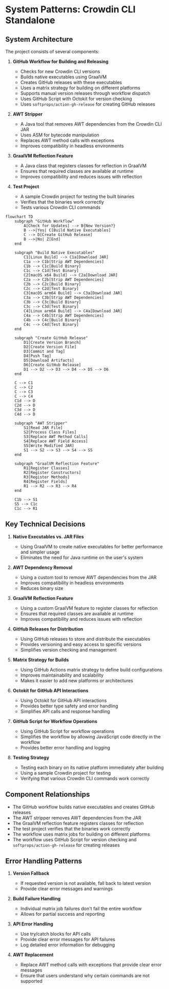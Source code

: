 # System Patterns: Crowdin CLI Standalone

## System Architecture

The project consists of several components:

1. **GitHub Workflow for Building and Releasing**
   - Checks for new Crowdin CLI versions
   - Builds native executables using GraalVM
   - Creates GitHub releases with these executables
   - Uses a matrix strategy for building on different platforms
   - Supports manual version releases through workflow dispatch
   - Uses GitHub Script with Octokit for version checking
   - Uses `softprops/action-gh-release` for creating GitHub releases

2. **AWT Stripper**
   - A Java tool that removes AWT dependencies from the Crowdin CLI JAR
   - Uses ASM for bytecode manipulation
   - Replaces AWT method calls with exceptions
   - Improves compatibility in headless environments

3. **GraalVM Reflection Feature**
   - A Java class that registers classes for reflection in GraalVM
   - Ensures that required classes are available at runtime
   - Improves compatibility and reduces issues with reflection

4. **Test Project**
   - A sample Crowdin project for testing the built binaries
   - Verifies that the binaries work correctly
   - Tests various Crowdin CLI commands

```mermaid
flowchart TD
    subgraph "GitHub Workflow"
        A[Check for Updates] --> B{New Version?}
        B -->|Yes| C[Build Native Executables]
        C --> D[Create GitHub Release]
        B -->|No| Z[End]
    end

    subgraph "Build Native Executables"
        C1[Linux Build] --> C1a[Download JAR]
        C1a --> C1b[Strip AWT Dependencies]
        C1b --> C1c[Build Binary]
        C1c --> C1d[Test Binary]
        C2[macOS x64 Build] --> C2a[Download JAR]
        C2a --> C2b[Strip AWT Dependencies]
        C2b --> C2c[Build Binary]
        C2c --> C2d[Test Binary]
        C3[macOS arm64 Build] --> C3a[Download JAR]
        C3a --> C3b[Strip AWT Dependencies]
        C3b --> C3c[Build Binary]
        C3c --> C3d[Test Binary]
        C4[Linux arm64 Build] --> C4a[Download JAR]
        C4a --> C4b[Strip AWT Dependencies]
        C4b --> C4c[Build Binary]
        C4c --> C4d[Test Binary]
    end

    subgraph "Create GitHub Release"
        D1[Create Version Branch]
        D2[Create Version File]
        D3[Commit and Tag]
        D4[Push Tag]
        D5[Download Artifacts]
        D6[Create GitHub Release]
        D1 --> D2 --> D3 --> D4 --> D5 --> D6
    end

    C --> C1
    C --> C2
    C --> C3
    C --> C4
    C1d --> D
    C2d --> D
    C3d --> D
    C4d --> D

    subgraph "AWT Stripper"
        S1[Read JAR File]
        S2[Process Class Files]
        S3[Replace AWT Method Calls]
        S4[Replace AWT Field Access]
        S5[Write Modified JAR]
        S1 --> S2 --> S3 --> S4 --> S5
    end

    subgraph "GraalVM Reflection Feature"
        R1[Register Classes]
        R2[Register Constructors]
        R3[Register Methods]
        R4[Register Fields]
        R1 --> R2 --> R3 --> R4
    end

    C1b --> S1
    S5 --> C1c
    C1c --> R1
```

## Key Technical Decisions

1. **Native Executables vs. JAR Files**
   - Using GraalVM to create native executables for better performance and simpler usage
   - Eliminates the need for Java runtime on the user's system

2. **AWT Dependency Removal**
   - Using a custom tool to remove AWT dependencies from the JAR
   - Improves compatibility in headless environments
   - Reduces binary size

3. **GraalVM Reflection Feature**
   - Using a custom GraalVM feature to register classes for reflection
   - Ensures that required classes are available at runtime
   - Improves compatibility and reduces issues with reflection

4. **GitHub Releases for Distribution**
   - Using GitHub releases to store and distribute the executables
   - Provides versioning and easy access to specific versions
   - Simplifies version checking and management

5. **Matrix Strategy for Builds**
   - Using GitHub Actions matrix strategy to define build configurations
   - Improves maintainability and scalability
   - Makes it easier to add new platforms or architectures

6. **Octokit for GitHub API Interactions**
   - Using Octokit for GitHub API interactions
   - Provides better type safety and error handling
   - Simplifies API calls and response handling

7. **GitHub Script for Workflow Operations**
   - Using GitHub Script for workflow operations
   - Simplifies the workflow by allowing JavaScript code directly in the workflow
   - Provides better error handling and logging

8. **Testing Strategy**
   - Testing each binary on its native platform immediately after building
   - Using a sample Crowdin project for testing
   - Verifying that various Crowdin CLI commands work correctly

## Component Relationships

- The GitHub workflow builds native executables and creates GitHub releases
- The AWT stripper removes AWT dependencies from the JAR
- The GraalVM reflection feature registers classes for reflection
- The test project verifies that the binaries work correctly
- The workflow uses matrix jobs for building on different platforms
- The workflow uses GitHub Script for version checking and `softprops/action-gh-release` for creating releases

## Error Handling Patterns

1. **Version Fallback**
   - If requested version is not available, fall back to latest version
   - Provide clear error messages and warnings

2. **Build Failure Handling**
   - Individual matrix job failures don't fail the entire workflow
   - Allows for partial success and reporting

3. **API Error Handling**
   - Use try/catch blocks for API calls
   - Provide clear error messages for API failures
   - Log detailed error information for debugging

4. **AWT Replacement**
   - Replace AWT method calls with exceptions that provide clear error messages
   - Ensure that users understand why certain commands are not supported 